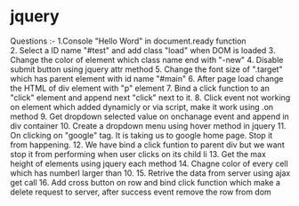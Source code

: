 # jquery
Questions :-
   1.Console "Hello Word" in document.ready function  <br/>
   2. Select a ID name "#test" and add class "load" when DOM is loaded
   3. Change the color of element which class name end with "-new"
   4. Disable submit button using jquery attr method
   5. Change the font size of ".target" which has parent element with id name "#main"
   6. After page load change the HTML of div element with "p" element
   7. Bind a click function to an "click" element and append next "click" next to it.
   8. Click event not working on element which added dynamicly or via script, make it work using .on method
   9. Get dropdown selected value on onchanage event and append in div container
   10. Create a dropdown menu using hover method in jquery
   11. On clicking on "google" tag. It is taking us to google home page. Stop it from happening.
   12. We have bind a click funtion to parent div but we want stop it from performing when user clicks on its child li
   13. Get the max height of elements using jquery each method
   14. Chagne color of every cell which has numberl larger than 10.
   15. Retrive the data from server using ajax get call
   16. Add cross button on row and bind click function which make a delete request to server, after success event remove the row from dom

